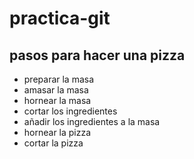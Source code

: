 # practica-git

## pasos para hacer una pizza 

 - preparar la masa
 - amasar la masa
 - hornear la masa 
 - cortar los ingredientes
 - añadir los ingredientes a la masa
 - hornear la pizza
 - cortar la pizza
